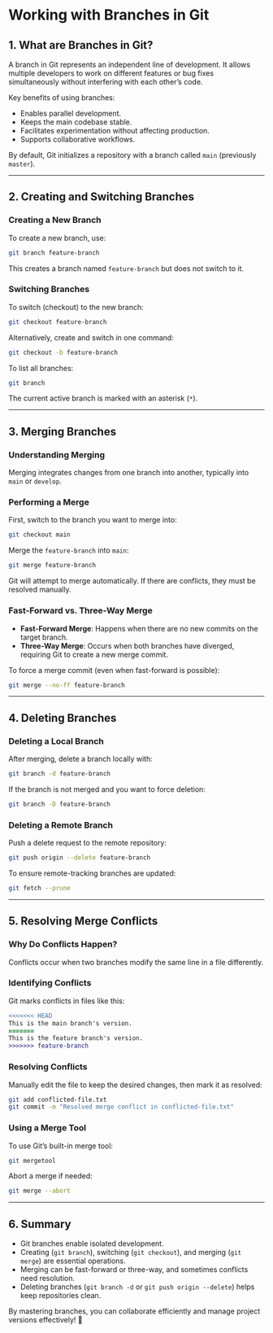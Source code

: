 # Working with Branches in Git

## 1. What are Branches in Git?
A branch in Git represents an independent line of development. It allows multiple developers to work on different features or bug fixes simultaneously without interfering with each other’s code.

Key benefits of using branches:
- Enables parallel development.
- Keeps the main codebase stable.
- Facilitates experimentation without affecting production.
- Supports collaborative workflows.

By default, Git initializes a repository with a branch called `main` (previously `master`).

---

## 2. Creating and Switching Branches

### Creating a New Branch
To create a new branch, use:

```sh
git branch feature-branch
```

This creates a branch named `feature-branch` but does not switch to it.

### Switching Branches
To switch (checkout) to the new branch:

```sh
git checkout feature-branch
```

Alternatively, create and switch in one command:

```sh
git checkout -b feature-branch
```

To list all branches:

```sh
git branch
```

The current active branch is marked with an asterisk (`*`).

---

## 3. Merging Branches

### Understanding Merging
Merging integrates changes from one branch into another, typically into `main` or `develop`.

### Performing a Merge
First, switch to the branch you want to merge into:

```sh
git checkout main
```

Merge the `feature-branch` into `main`:

```sh
git merge feature-branch
```

Git will attempt to merge automatically. If there are conflicts, they must be resolved manually.

### Fast-Forward vs. Three-Way Merge
- **Fast-Forward Merge**: Happens when there are no new commits on the target branch.
- **Three-Way Merge**: Occurs when both branches have diverged, requiring Git to create a new merge commit.

To force a merge commit (even when fast-forward is possible):

```sh
git merge --no-ff feature-branch
```

---

## 4. Deleting Branches

### Deleting a Local Branch
After merging, delete a branch locally with:

```sh
git branch -d feature-branch
```

If the branch is not merged and you want to force deletion:

```sh
git branch -D feature-branch
```

### Deleting a Remote Branch
Push a delete request to the remote repository:

```sh
git push origin --delete feature-branch
```

To ensure remote-tracking branches are updated:

```sh
git fetch --prune
```

---

## 5. Resolving Merge Conflicts

### Why Do Conflicts Happen?
Conflicts occur when two branches modify the same line in a file differently.

### Identifying Conflicts
Git marks conflicts in files like this:

```diff
<<<<<<< HEAD
This is the main branch's version.
=======
This is the feature branch's version.
>>>>>>> feature-branch
```

### Resolving Conflicts
Manually edit the file to keep the desired changes, then mark it as resolved:

```sh
git add conflicted-file.txt
git commit -m "Resolved merge conflict in conflicted-file.txt"
```

### Using a Merge Tool
To use Git’s built-in merge tool:

```sh
git mergetool
```

Abort a merge if needed:

```sh
git merge --abort
```

---

## 6. Summary
- Git branches enable isolated development.
- Creating (`git branch`), switching (`git checkout`), and merging (`git merge`) are essential operations.
- Merging can be fast-forward or three-way, and sometimes conflicts need resolution.
- Deleting branches (`git branch -d` or `git push origin --delete`) helps keep repositories clean.

By mastering branches, you can collaborate efficiently and manage project versions effectively! 🚀
